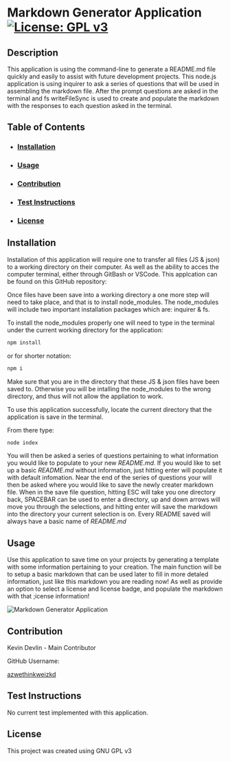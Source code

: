 # Markdown Generator Application [![License: GPL v3](https://img.shields.io/badge/License-GPLv3-blue.svg)](https://www.gnu.org/licenses/gpl-3.0)

## Description

This application is using the command-line to generate a README.md file quickly and easily to assist with future development projects. This node.js application is using inquirer to ask a series of questions that will be used in assembling the markdown file. After the prompt questions are asked in the terminal and fs writeFileSync is used to create and populate the markdown with the responses to each question asked in the terminal.

## Table of Contents

- ### [Installation](#installation)
- ### [Usage](#usage)
- ### [Contribution](#contribution)
- ### [Test Instructions](#testInstructions)
- ### [License](#License)

## Installation

Installation of this application will require one to transfer all files (JS & json) to a working directory on their computer. As well as the ability to acces the computer terminal, either through GitBash or VSCode. This applcation can be found on this GitHub repository:

Once files have been save into a working directory a one more step will need to take place, and that is to install node_modules. The node_modules will include two important installation packages which are: inquirer & fs.

To install the node_modules properly one will need to type in the terminal under the current working directory for the application:

```bash
npm install
```

or for shorter notation:

```bash
npm i
```

Make sure that you are in the directory that these JS & json files have been saved to. Otherwise you will be intalling the node_modules to the wrong directory, and thus will not allow the appliation to work.

To use this application successfully, locate the current directory that the application is save in the terminal.

From there type:

```bash
node index
```

You will then be asked a series of questions pertaining to what information you would like to populate to your new _README.md_. If you would like to set up a basic _README.md_ without information, just hitting enter will populate it with default infomation. Near the end of the series of questions your will then be asked where you would like to save the newly creater markdown file. When in the save file question, hitting ESC will take you one directory back, SPACEBAR can be used to enter a directory, up and down arrows will move you through the selections, and hitting enter will save the markdown into the directory your current selection is on. Every README saved will always have a basic name of _README.md_

## Usage

Use this application to save time on your projects by generating a template with some information pertaining to your creation. The main function will be to setup a basic markdown that can be used later to fill in more detaled information, just like this markdown you are reading now! As well as provide an option to select a license and license badge, and populate the markdown with that ;icense information!

![Markdown Generator Application](assets/gif/markdownGenApp.gif)

## Contribution

Kevin Devlin - Main Contributor

GitHub Username:

[azwethinkweizkd](https://github.com/azwethinkweizkd)

## Test Instructions

No current test implemented with this application.

## License

This project was created using GNU GPL v3
